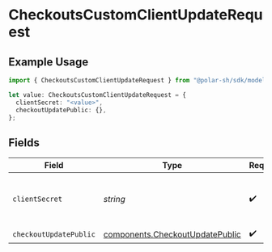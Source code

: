 # CheckoutsCustomClientUpdateRequest

## Example Usage

```typescript
import { CheckoutsCustomClientUpdateRequest } from "@polar-sh/sdk/models/operations/checkoutscustomclientupdate.js";

let value: CheckoutsCustomClientUpdateRequest = {
  clientSecret: "<value>",
  checkoutUpdatePublic: {},
};
```

## Fields

| Field                                                                              | Type                                                                               | Required                                                                           | Description                                                                        |
| ---------------------------------------------------------------------------------- | ---------------------------------------------------------------------------------- | ---------------------------------------------------------------------------------- | ---------------------------------------------------------------------------------- |
| `clientSecret`                                                                     | *string*                                                                           | :heavy_check_mark:                                                                 | The checkout session client secret.                                                |
| `checkoutUpdatePublic`                                                             | [components.CheckoutUpdatePublic](../../models/components/checkoutupdatepublic.md) | :heavy_check_mark:                                                                 | N/A                                                                                |